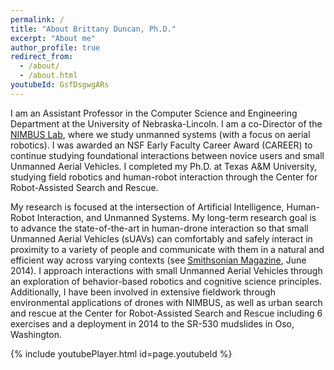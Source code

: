 ```yaml
---
permalink: /
title: "About Brittany Duncan, Ph.D."
excerpt: "About me"
author_profile: true
redirect_from: 
  - /about/
  - /about.html
youtubeId: GsfDsgwgARs
---
```


I am an Assistant Professor in the Computer Science and Engineering Department at the University of Nebraska-Lincoln. I am a co-Director of the [NIMBUS Lab](https://nimbus.unl.edu/), where we study unmanned systems (with a focus on aerial robotics). I was awarded an NSF Early Faculty Career Award (CAREER) to continue studying foundational interactions between novice users and small Unmanned Aerial Vehicles. I completed my Ph.D. at Texas A&M University, studying field robotics and human-robot interaction through the Center for Robot-Assisted Search and Rescue.

My research is focused at the intersection of Artificial Intelligence, Human-Robot Interaction, and Unmanned Systems. My long-term research goal is to advance the state-of-the-art in human-drone interaction so that small Unmanned Aerial Vehicles (sUAVs) can comfortably and safely interact in proximity to a variety of people and communicate with them in a natural and efficient way across varying contexts (see [Smithsonian Magazine](http://www.smithsonianmag.com/science-nature/why-people-comfortable-with-small-drones-180951433/), June 2014). I approach interactions with small Unmanned Aerial Vehicles through an exploration of behavior-based robotics and cognitive science principles. Additionally, I have been involved in extensive fieldwork through environmental applications of drones with NIMBUS, as well as urban search and rescue at the Center for Robot-Assisted Search and Rescue including 6 exercises and a deployment in 2014 to the SR-530 mudslides in Oso, Washington.

{% include youtubePlayer.html id=page.youtubeId %}
